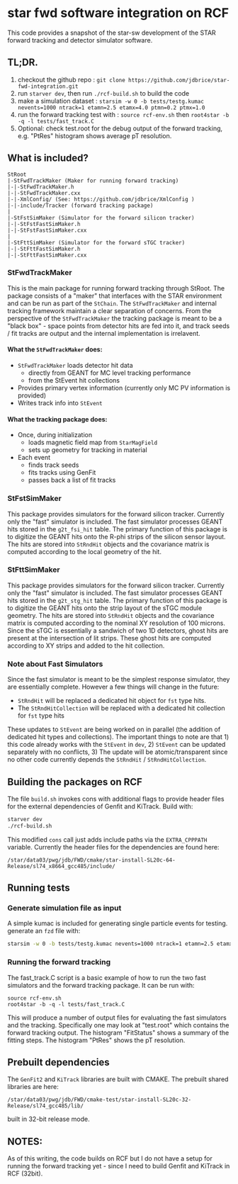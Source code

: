 # star fwd software integration on RCF
This code provides a snapshot of the star-sw development of the STAR forward tracking and detector simulator software.

## TL;DR.
1) checkout the github repo : `git clone https://github.com/jdbrice/star-fwd-integration.git`
2) run `starver dev`, then run `./rcf-build.sh` to build the code
3) make a simulation dataset : `starsim -w 0 -b tests/testg.kumac nevents=1000 ntrack=1 etamn=2.5 etamx=4.0 ptmn=0.2 ptmx=1.0`
4) run the forward tracking test with : `source rcf-env.sh` then `root4star -b -q -l tests/fast_track.C`
5) Optional: check test.root for the debug output of the forward tracking, e.g. "PtRes" histogram shows average pT resolution.

## What is included?
```
StRoot
|-StFwdTrackMaker (Maker for running forward tracking)
|-|-StFwdTrackMaker.h
|-|-StFwdTrackMaker.cxx
|-|-XmlConfig/ (See: https://github.com/jdbrice/XmlConfig )
|-|-include/Tracker (forward tracking package)
|
|-StFstSimMaker (Simulator for the forward silicon tracker)
|-|-StFstFastSimMaker.h
|-|-StFstFastSimMaker.cxx
|
|-StFttSimMaker (Simulator for the forward sTGC tracker)
|-|-StFttFastSimMaker.h
|-|-StFttFastSimMaker.cxx
```

### StFwdTrackMaker
This is the main package for running forward tracking through StRoot. The package consists of a "maker" that interfaces with the STAR environment and can be run as part of the `StChain`.  The `StFwdTrackMaker` and internal tracking framework maintain a clear separation of concerns. From the perspective of the `StFwdTrackMaker` the tracking package is meant to be a "black box" - space points from detector hits are fed into it, and track seeds / fit tracks are output and the internal implementation is irrelavent.  
#### What the `StFwdTrackMaker` does:
- `StFwdTrackMaker` loads detector hit data
  - directly from GEANT for MC level tracking performance
  - from the StEvent hit collections
- Provides primary vertex information (currently only MC PV information is provided)
- Writes track info into `StEvent`

#### What the tracking package does:
- Once, during initialization
  - loads magnetic field map from `StarMagField`
  - sets up geometry for tracking in material 
- Each event
  - finds track seeds
  - fits tracks using GenFit
  - passes back a list of fit tracks 
  

### StFstSimMaker
This package provides simulators for the forward silicon tracker. Currently only the "fast" simulator is included. The fast simulator processes GEANT hits stored in the `g2t_fsi_hit` table. The primary function of this package is to digitize the GEANT hits onto the R-phi strips of the silicon sensor layout. The hits are stored into `StRndHit` objects and the covariance matrix is computed according to the local geometry of the hit.

### StFttSimMaker
This package provides simulators for the forward silicon tracker. Currently only the "fast" simulator is included. The fast simulator processes GEANT hits stored in the `g2t_stg_hit` table. The primary function of this package is to digitize the GEANT hits onto the strip layout of the sTGC module geometry. The hits are stored into `StRndHit` objects and the covariance matrix is computed according to the nominal XY resolution of 100 microns. Since the sTGC is essentially a sandwich of two 1D detectors, ghost hits are present at the intersection of lit strips. These ghost hits are computed according to XY strips and added to the hit collection. 


### Note about Fast Simulators
Since the fast simulator is meant to be the simplest response simulator, they are essentially complete.
However a few things will change in the future:
- `StRndHit` will be replaced a dedicated hit object for `fst` type hits. 
- The `StRndHitCollection` will be replaced with a dedicated hit collection for `fst` type hits

These updates to `StEvent` are being worked on in parallel (the addition of dedicated hit types and collections). The important things to note are that 1) this code already works with the `StEvent` in `dev`, 2) `StEvent` can be updated separately with no conflicts, 3) The update will be atomic/transparent since no other code currently depends the `StRndHit` / `StRndHitCollection`.


## Building the packages on RCF
The file `build.sh` invokes cons with additional flags to provide header files for the external dependencies of Genfit and KiTrack.
Build with:
```sh
starver dev
./rcf-build.sh
```
This modified `cons` call just adds include paths via the `EXTRA_CPPPATH` variable. Currently the header files for the dependencies are found here:
```
/star/data03/pwg/jdb/FWD/cmake/star-install-SL20c-64-Release/sl74_x8664_gcc485/include/
```

## Running tests
### Generate simulation file as input 
A simple kumac is included for generating single particle events for testing.
generate an `fzd` file with:
```sh
starsim -w 0 -b tests/testg.kumac nevents=1000 ntrack=1 etamn=2.5 etamx=4.0 ptmn=0.2 ptmx=1.0
```

### Running the forward tracking

The fast_track.C script is a basic example of how to run the two fast simulators and the forward tracking package.
It can be run with:
```
source rcf-env.sh
root4star -b -q -l tests/fast_track.C
```
This will produce a number of output files for evaluating the fast simulators and the tracking.
Specifically one may look at "test.root" which contains the forward tracking output. 
The histogram "FitStatus" shows a summary of the fitting steps.
The histogram "PtRes" shows the pT resolution.


## Prebuilt dependencies
The `GenFit2` and `KiTrack` libraries are built with CMAKE. The prebuilt shared libraries are here:
```
/star/data03/pwg/jdb/FWD/cmake-test/star-install-SL20c-32-Release/sl74_gcc485/lib/
```
built in 32-bit release mode.



## NOTES:
As of this writing, the code builds on RCF but I do not have a setup for running the forward tracking yet - since I need to build Genfit and KiTrack in RCF (32bit).
